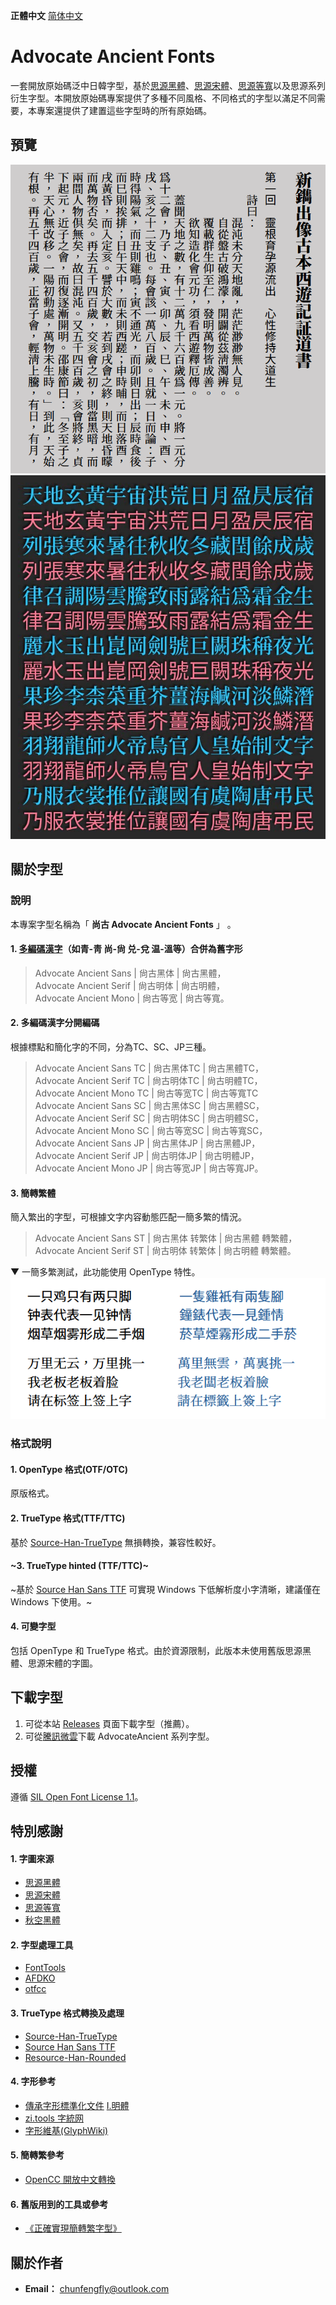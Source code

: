 **正體中文** [简体中文](./README-SC.md#advocate-ancient-fonts)

# Advocate Ancient Fonts
一套開放原始碼泛中日韓字型，基於[思源黑體](https://github.com/adobe-fonts/source-han-sans)、[思源宋體](https://github.com/adobe-fonts/source-han-serif)、[思源等寬](https://github.com/adobe-fonts/source-han-mono)以及思源系列衍生字型。本開放原始碼專案提供了多種不同風格、不同格式的字型以滿足不同需要，本專案還提供了建置這些字型時的所有原始碼。

## 預覽
![image](./pictures/Pic0001.png)  
![image](./pictures/Pic0002.jpg)  
## 關於字型
### 說明
本專案字型名稱為「 **尚古 Advocate Ancient Fonts** 」 。
#### 1. [多編碼漢字](./main/configs/mulcodechar.dt)（如青-靑 尚-尙 兑-兌 温-溫等）合併為舊字形
> Advocate Ancient Sans | 尙古黑体 | 尙古黑體，<br />
> Advocate Ancient Serif | 尙古明体 | 尙古明體，<br />
> Advocate Ancient Mono | 尙古等宽 | 尙古等寬。<br />
#### 2. 多編碼漢字分開編碼
根據標點和簡化字的不同，分為TC、SC、JP三種。<br />
> Advocate Ancient Sans TC | 尙古黑体TC | 尙古黑體TC，<br />
> Advocate Ancient Serif TC | 尙古明体TC | 尙古明體TC，<br />
> Advocate Ancient Mono TC | 尙古等宽TC | 尙古等寬TC<br />
> Advocate Ancient Sans SC | 尙古黑体SC | 尙古黑體SC，<br />
> Advocate Ancient Serif SC | 尙古明体SC | 尙古明體SC，<br />
> Advocate Ancient Mono SC | 尙古等宽SC | 尙古等寬SC，<br />
> Advocate Ancient Sans JP | 尙古黑体JP | 尙古黑體JP，<br />
> Advocate Ancient Serif JP | 尙古明体JP | 尙古明體JP，<br />
> Advocate Ancient Mono JP | 尙古等宽JP | 尙古等寬JP。<br />
#### 3. 簡轉繁體
簡入繁出的字型，可根據文字内容動態匹配一簡多繁的情況。
> Advocate Ancient Sans ST | 尙古黑体 转繁体 | 尙古黑體 轉繁體，<br />
> Advocate Ancient Serif ST | 尙古明体 转繁体 | 尙古明體 轉繁體。<br />

▼ 一簡多繁測試，此功能使用 OpenType 特性。<br />
![image](./pictures/FANTI.png)  

### 格式說明
#### 1. OpenType 格式(OTF/OTC)
原版格式。
#### 2. TrueType 格式(TTF/TTC)
基於 [Source-Han-TrueType](https://github.com/Pal3love/Source-Han-TrueType) 無損轉換，兼容性較好。
#### ~3. TrueType hinted (TTF/TTC)~
~基於 [Source Han Sans TTF](https://github.com/be5invis/source-han-sans-ttf) 可實現 Windows 下低解析度小字清晰，建議僅在 Windows 下使用。~
#### 4. 可變字型
包括 OpenType 和 TrueType 格式。由於資源限制，此版本未使用舊版思源黑體、思源宋體的字圖。

## 下載字型
1. 可從本站 [Releases](https://github.com/GuiWonder/SourceHanToClassic/releases) 頁面下載字型（推薦）。
2. 可從[騰訊微雲](https://share.weiyun.com/VEoOc5xK)下載 AdvocateAncient 系列字型。
## 授權
遵循 [SIL Open Font License 1.1](./LICENSE.txt)。

## 特別感謝
#### 1. 字圖來源
- [思源黑體](https://github.com/adobe-fonts/source-han-sans)
- [思源宋體](https://github.com/adobe-fonts/source-han-serif)
- [思源等寬](https://github.com/adobe-fonts/source-han-mono)
- [秋空󠄁黑體](https://github.com/ChiuMing-Neko/ChiuKongGothic)
#### 2. 字型處理工具
- [FontTools](https://github.com/fonttools/fonttools)
- [AFDKO](https://github.com/adobe-type-tools/afdko/)
- [otfcc](https://github.com/caryll/otfcc)
#### 3. TrueType 格式轉換及處理
- [Source-Han-TrueType](https://github.com/Pal3love/Source-Han-TrueType)
- [Source Han Sans TTF](https://github.com/be5invis/source-han-sans-ttf)
- [Resource-Han-Rounded](https://github.com/CyanoHao/Resource-Han-Rounded)
#### 4. 字形參考
- [傳承字形標準化文件](https://github.com/ichitenfont/inheritedglyphs) [I.明體](https://github.com/ichitenfont/I.Ming)
- [zi.tools 字統网](https://zi.tools/)
- [字形維基(GlyphWiki)](https://glyphwiki.org/)
#### 5. 簡轉繁參考
- [OpenCC 開放中文轉換](https://github.com/BYVoid/OpenCC)
#### 6. 舊版用到的工具或參考
- [《正確實現簡轉繁字型》](https://ayaka.shn.hk/s2tfont/hant/)
## 關於作者
- **Email：** chunfengfly@outlook.com


